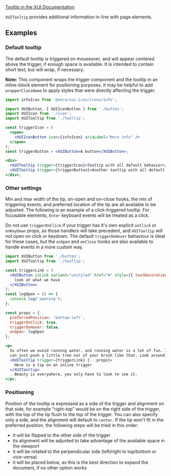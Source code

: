 <div class="xui-margin-vertical">
	<a href="../section-building-blocks-alerts-tooltip.html" isDocLink>Tooltip in the XUI Documentation</a>
</div>

`XUITooltip` provides additional information in-line with page elements.

## Examples

### Default tooltip

The default tooltip is triggered on mouseover, and will appear centered above the trigger, if enough space is available. It is intended to contain short text, but will wrap, if necessary.

**Note:** This component wraps the trigger component and the tooltip in an inline-block element for positioning purposes. It may be helpful to add `wrapperClassName` to apply styles that were directly affecting the trigger.

```jsx harmony
import infoIcon from '@xero/xui-icon/icons/info';

import XUIButton, { XUIIconButton } from './button';
import XUIIcon from './icon';
import XUITooltip from './tooltip';

const triggerIcon = (
  <span>
    <XUIIconButton icon={infoIcon} ariaLabel="More info" />
  </span>
);
const triggerButton = <XUIButton>A button</XUIButton>;

<div>
  <XUITooltip trigger={triggerIcon}>Tooltip with all default behavior</XUITooltip>
  <XUITooltip trigger={triggerButton}>Another tooltip with all default behavior</XUITooltip>
</div>;
```

### Other settings

Min and max width of the tip, on-open and on-close hooks, the mix of triggering events, and preferred location of the tip are all available to be adjusted. The following is an example of a click-triggered tooltip. For focusable elements, `Enter` keyboard events will be treated as a click.

Do not use `triggerOnClick` if your trigger has it's own explicit `onClick` or `onKeyDown` props, as those handlers will take precedent, and `XUITooltip` will not open on click or keydown. The default `triggerOnHover` behaviour is ideal for these cases, but the `onOpen` and `onClose` hooks are also available to handle events in a more custom way.

```jsx harmony
import XUIButton from './button';
import XUITooltip from './tooltip';

const triggerLink = (
  <XUIButton isLink variant="unstyled" href="#" style={{ textDecoration: 'underline' }}>
    look at what we have
  </XUIButton>
);
const logOpen = () => {
  console.log('opening');
};

const props = {
  preferredPosition: 'bottom-left',
  triggerOnClick: true,
  triggerOnHover: false,
  onOpen: logOpen
};

<p>
  So often we avoid running water, and running water is a lot of fun. Isn&apos;t that fantastic? You
  can just push a little tree out of your brush like that. Look around,{' '}
  <XUITooltip trigger={triggerLink} {...props}>
    Here is a tip on an inline trigger
  </XUITooltip>
  . Beauty is everywhere, you only have to look to see it.
</p>;
```

### Positioning

Position of the tooltip is expressed as a side of the trigger and alignment on that side, for example "right-top" would be on the right side of the trigger, with the top of the tip flush to the top of the trigger. You can also specify only a side, and the alignment will default to `center`.
If the tip won't fit in the preferred position, the following steps will be tried in this order:

- it will be flipped to the other side of the trigger
- its alignment will be adjusted to take advantage of the available space in the viewport
- it will be rotated to the perpendicular side (left/right to top/bottom or vice-versa)
- it will be placed below, as this is the best direction to expand the document, if no other option works

